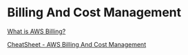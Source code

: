 # Billing And Cost Management

[What is AWS Billing?](https://docs.aws.amazon.com/awsaccountbilling/latest/aboutv2/billing-what-is.html)

[CheatSheet - AWS Billing And Cost Management](https://tutorialsdojo.com/aws-billing-and-cost-management)